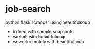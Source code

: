# job-search

python flask scrapper using beautifulsoup

-   indeed with sample snapshots
-   workok with beautifulsoup
-   weworkremotely with beautifulsoup

